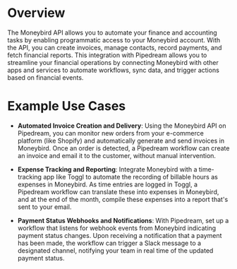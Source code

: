# Overview

The Moneybird API allows you to automate your finance and accounting tasks by enabling programmatic access to your Moneybird account. With the API, you can create invoices, manage contacts, record payments, and fetch financial reports. This integration with Pipedream allows you to streamline your financial operations by connecting Moneybird with other apps and services to automate workflows, sync data, and trigger actions based on financial events.

# Example Use Cases

- **Automated Invoice Creation and Delivery**: Using the Moneybird API on Pipedream, you can monitor new orders from your e-commerce platform (like Shopify) and automatically generate and send invoices in Moneybird. Once an order is detected, a Pipedream workflow can create an invoice and email it to the customer, without manual intervention.

- **Expense Tracking and Reporting**: Integrate Moneybird with a time-tracking app like Toggl to automate the recording of billable hours as expenses in Moneybird. As time entries are logged in Toggl, a Pipedream workflow can translate these into expenses in Moneybird, and at the end of the month, compile these expenses into a report that's sent to your email.

- **Payment Status Webhooks and Notifications**: With Pipedream, set up a workflow that listens for webhook events from Moneybird indicating payment status changes. Upon receiving a notification that a payment has been made, the workflow can trigger a Slack message to a designated channel, notifying your team in real time of the updated payment status.
